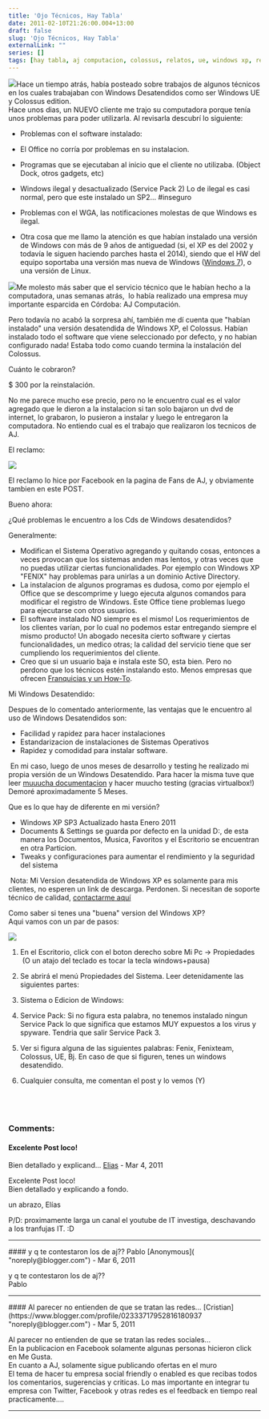 ```yaml
---
title: 'Ojo Técnicos, Hay Tabla'
date: 2011-02-10T21:26:00.004+13:00
draft: false
slug: 'Ojo Técnicos, Hay Tabla'
externalLink: ""
series: []
tags: [hay tabla, aj computacion, colossus, relatos, ue, windows xp, reclamos, codelco, saltita, windows desatendidos, cordoba]
---
```


[![](http://1.bp.blogspot.com/-Y2aZgzBy80U/TVOSpW_hIYI/AAAAAAAAJiE/ZfZDNqfxsF0/s200/Hay+Tabla.jpg)](http://1.bp.blogspot.com/-Y2aZgzBy80U/TVOSpW_hIYI/AAAAAAAAJiE/ZfZDNqfxsF0/s1600/Hay+Tabla.jpg)Hace un tiempo atrás, había posteado sobre trabajos de algunos técnicos en los cuales trabajaban con Windows Desatendidos como ser Windows UE y Colossus edition.  
Hace unos dias, un NUEVO cliente me trajo su computadora porque tenía unos problemas para poder utilizarla. Al revisarla descubrí lo siguiente:  
  

*   Problemas con el software instalado:

*   El Office no corría por problemas en su instalacion.
*   Programas que se ejecutaban al inicio que el cliente no utilizaba. (Object Dock, otros gadgets, etc)

*   Windows ilegal y desactualizado (Service Pack 2) Lo de ilegal es casi normal, pero que este instalado un SP2... #inseguro
*   Problemas con el WGA, las notificaciones molestas de que Windows es ilegal.
*   Otra cosa que me llamo la atención es que habían instalado una versión de Windows con más de 9 años de antiguedad (si, el XP es del 2002 y todavía le siguen haciendo parches hasta el 2014), siendo que el HW del equipo soportaba una versión mas nueva de Windows ([Windows 7](http://windows.microsoft.com/es-ES/windows7/products/system-requirements)), o una versión de Linux.

[![](http://4.bp.blogspot.com/-dqjMs-tq00c/TVOSo8bP6lI/AAAAAAAAJiA/Lsa_neTI13g/s320/Aj+Propiedades+Pc.jpg)](http://4.bp.blogspot.com/-dqjMs-tq00c/TVOSo8bP6lI/AAAAAAAAJiA/Lsa_neTI13g/s1600/Aj+Propiedades+Pc.jpg)Me molesto más saber que el servicio técnico que le habían hecho a la computadora, unas semanas atrás,  lo había realizado una empresa muy importante esparcida en Córdoba: AJ Computación.

Pero todavía no acabó la sorpresa ahí, también me dí cuenta que "habían instalado" una versión desatendida de Windows XP, el Colossus. Habían instalado todo el software que viene seleccionado por defecto, y no habian configurado nada! Estaba todo como cuando termina la instalación del Colossus.

  

Cuánto le cobraron?

$ 300 por la reinstalación.

No me parece mucho ese precio, pero no le encuentro cual es el valor agregado que le dieron a la instalacion si tan solo bajaron un dvd de internet, lo grabaron, lo pusieron a instalar y luego le entregaron la computadora. No entiendo cual es el trabajo que realizaron los tecnicos de AJ.

  

El reclamo:

[![](http://2.bp.blogspot.com/-8KbIw39j7X0/TVOSnpCgoOI/AAAAAAAAJh8/6ESRoShGjnw/s400/Aj+Face.png)](http://2.bp.blogspot.com/-8KbIw39j7X0/TVOSnpCgoOI/AAAAAAAAJh8/6ESRoShGjnw/s1600/Aj+Face.png)

El reclamo lo hice por Facebook en la pagina de Fans de AJ, y obviamente tambien en este POST.

  

Bueno ahora:

¿Qué problemas le encuentro a los Cds de Windows desatendidos?

Generalmente:

*   Modifican el Sistema Operativo agregando y quitando cosas, entonces a veces provocan que los sistemas anden mas lentos, y otras veces que no puedas utilizar ciertas funcionalidades. Por ejemplo con Windows XP "FENIX" hay problemas para unirlas a un dominio Active Directory.
*   La instalacion de algunos programas es dudosa, como por ejemplo el Office que se descomprime y luego ejecuta algunos comandos para modificar el registro de Windows. Este Office tiene problemas luego para ejecutarse con otros usuarios.
*   El software instalado NO siempre es el mismo! Los requerimientos de los clientes varían, por lo cual no podemos estar entregando siempre el mismo producto! Un abogado necesita cierto software y ciertas funcionalidades, un medico otras; la calidad del servicio tiene que ser cumpliendo los requerimientos del cliente.
*   Creo que si un usuario baja e instala este SO, esta bien. Pero no perdono que los técnicos estén instalando esto. Menos empresas que ofrecen [Franquicias y un How-To](http://www.aj.com.ar/franquicias.asp).

Mi Windows Desatendido:

Despues de lo comentado anteriormente, las ventajas que le encuentro al uso de Windows Desatendidos son:

*   Facilidad y rapidez para hacer instalaciones
*   Estandarizacion de instalaciones de Sistemas Operativos
*   Rapidez y comodidad para instalar software.

 En mi caso, luego de unos meses de desarrollo y testing he realizado mi propia versión de un Windows Desatendido. Para hacer la misma tuve que leer [muuucha documentacion](http://unattended.msfn.org/unattended.xp/) y hacer muucho testing (gracias virtualbox!) Demoré aproximadamente 5 Meses.

  

Que es lo que hay de diferente en mi versión? 

*   Windows XP SP3 Actualizado hasta Enero 2011
*   Documents & Settings se guarda por defecto en la unidad D:, de esta manera los Documentos, Musica, Favoritos y el Escritorio se encuentran en otra Particion.
*   Tweaks y configuraciones para aumentar el rendimiento y la seguridad del sistema

 Nota: Mi Version desatendida de Windows XP es solamente para mis clientes, no esperen un link de descarga. Perdonen. Si necesitan de soporte técnico de calidad, [contactarme aquí](https://blog.cristianmarquez.me/p/vcard.html)

  
  
Como saber si tenes una "buena" version del Windows XP?  
Aqui vamos con un par de pasos:  
  

[![](http://t1.gstatic.com/images?q=tbn:ANd9GcSG4SjOnoAez9E8CGCrPTUQAD4pwMyabVMUQ8nQBrBS9JVcYMy9cQ)](http://t1.gstatic.com/images?q=tbn:ANd9GcSG4SjOnoAez9E8CGCrPTUQAD4pwMyabVMUQ8nQBrBS9JVcYMy9cQ)

1.  En el Escritorio, click con el boton derecho sobre Mi Pc -> Propiedades  (O un atajo del teclado es tocar la tecla windows+pausa)
2.  Se abrirá el menú Propiedades del Sistema. Leer detenidamente las siguientes partes:

1.  Sistema o Edicion de Windows:
2.  Service Pack: Si no figura esta palabra, no tenemos instalado ningun Service Pack lo que significa que estamos MUY expuestos a los virus y spyware. Tendria que salir Service Pack 3.

4.  Ver si figura alguna de las siguientes palabras: Fenix, Fenixteam, Colossus, UE, Bj. En caso de que si figuren, tenes un windows desatendido.
5.  Cualquier consulta, me comentan el post y lo vemos (Y)

  
           </catarsis>  
</molesto>
---
### Comments:
#### Excelente Post loco!  
Bien detallado y explicand...
[Elias]( "noreply@blogger.com") - <time datetime="2011-03-11T08:04:53.483+13:00">Mar 4, 2011</time>

Excelente Post loco!  
Bien detallado y explicando a fondo.  
  
un abrazo, Elías  
  
P/D: proximamente larga un canal el youtube de IT investiga, deschavando a los tranfujas IT. :D
<hr />
#### y q te contestaron los de aj??  
Pablo
[Anonymous]( "noreply@blogger.com") - <time datetime="2011-03-13T08:43:04.158+13:00">Mar 6, 2011</time>

y q te contestaron los de aj??  
Pablo
<hr />
#### Al parecer no entienden de que se tratan las redes...
[Cristian](https://www.blogger.com/profile/02333717952816180937 "noreply@blogger.com") - <time datetime="2011-03-19T13:07:25.100+13:00">Mar 5, 2011</time>

Al parecer no entienden de que se tratan las redes sociales...  
En la publicacion en Facebook solamente algunas personas hicieron click en Me Gusta.  
En cuanto a AJ, solamente sigue publicando ofertas en el muro  
El tema de hacer tu empresa social friendly o enabled es que recibas todos los comentarios, sugerencias y criticas. Lo mas importante en integrar tu empresa con Twitter, Facebook y otras redes es el feedback en tiempo real practicamente....
<hr />
